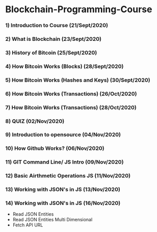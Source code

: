 # Blockchain-Programming-Course

### 1) Introduction to Course (21/Sept/2020)
### 2) What is Blockchain (23/Sept/2020)
### 3) History of Bitcoin (25/Sept/2020)
### 4) How Bitcoin Works (Blocks) (28/Sept/2020)
### 5) How Bitcoin Works (Hashes and Keys) (30/Sept/2020)
### 6) How Bitcoin Works (Transactions) (26/Oct/2020)
### 7) How Bitcoin Works (Transactions) (28/Oct/2020)
### 8) QUIZ (02/Nov/2020)
### 9) Introduction to opensource (04/Nov/2020)
### 10) How Github Works? (06/Nov/2020)
### 11) GIT Command Line/ JS Intro (09/Nov/2020)
### 12) Basic Airthmetic Operations JS (11/Nov/2020)
### 13) Working with JSON's in JS (13/Nov/2020)
### 14) Working with JSON's in JS (16/Nov/2020)
* Read JSON Entities
* Read JSON Entities Multi Dimensional
* Fetch API URL
